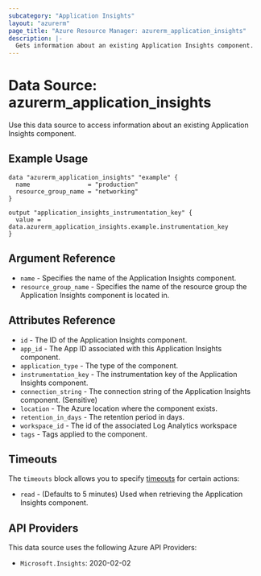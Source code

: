 ```yaml
---
subcategory: "Application Insights"
layout: "azurerm"
page_title: "Azure Resource Manager: azurerm_application_insights"
description: |-
  Gets information about an existing Application Insights component.
---
```


# Data Source: azurerm_application_insights

Use this data source to access information about an existing Application Insights component.

## Example Usage

```hcl
data "azurerm_application_insights" "example" {
  name                = "production"
  resource_group_name = "networking"
}

output "application_insights_instrumentation_key" {
  value = data.azurerm_application_insights.example.instrumentation_key
}
```

## Argument Reference

* `name` - Specifies the name of the Application Insights component.
* `resource_group_name` - Specifies the name of the resource group the Application Insights component is located in.

## Attributes Reference

* `id` - The ID of the Application Insights component.
* `app_id` - The App ID associated with this Application Insights component.
* `application_type` - The type of the component.
* `instrumentation_key` - The instrumentation key of the Application Insights component.
* `connection_string` - The connection string of the Application Insights component. (Sensitive)
* `location` - The Azure location where the component exists.
* `retention_in_days` - The retention period in days.
* `workspace_id` - The id of the associated Log Analytics workspace
* `tags` - Tags applied to the component.

## Timeouts

The `timeouts` block allows you to specify [timeouts](https://www.terraform.io/language/resources/syntax#operation-timeouts) for certain actions:

* `read` - (Defaults to 5 minutes) Used when retrieving the Application Insights component.

## API Providers
<!-- This section is generated, changes will be overwritten -->
This data source uses the following Azure API Providers:

* `Microsoft.Insights`: 2020-02-02
